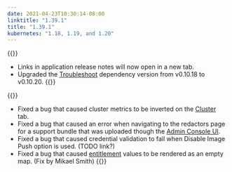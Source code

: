 ```yaml
---
date: 2021-04-23T10:30:14-08:00
linktitle: "1.39.1"
title: "1.39.1"
kubernetes: "1.18, 1.19, and 1.20"
---
```


{{<changes>}}
* Links in application release notes will now open in a new tab.
* Upgraded the [Troubleshoot](https://github.com/replicatedhq/troubleshoot/) dependency version from v0.10.18 to v0.10.20.
{{</changes>}}

{{<fixes>}}
* Fixed a bug that caused cluster metrics to be inverted on the [Cluster](/vendor/guides/ha-guide/#adding-remaining-nodes-to-cluster) tab.
* Fixed a bug that caused an error when navigating to the redactors page for a support bundle that was uploaded though the [Admin Console UI](/kotsadm/troubleshooting/support-bundle/).
* Fixed a bug that caused credential validation to fail when Disable Image Push option is used. (TODO link?)
* Fixed a bug that caused [entitlement](/vendor/entitlements/creating-entitlements/) values to be rendered as an empty map. (Fix by Mikael Smith)
{{</fixes>}}

